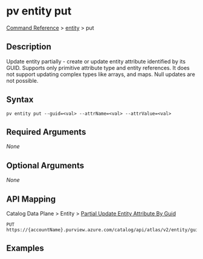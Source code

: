 # pv entity put
[Command Reference](../../../README.md#command-reference) > [entity](./main.md) > put

## Description
Update entity partially - create or update entity attribute identified by its GUID. Supports only primitive attribute type and entity references. It does not support updating complex types like arrays, and maps. Null updates are not possible.

## Syntax
```
pv entity put --guid=<val> --attrName=<val> --attrValue=<val>
```

## Required Arguments
*None*

## Optional Arguments
*None*

## API Mapping
Catalog Data Plane > Entity > [Partial Update Entity Attribute By Guid](https://docs.microsoft.com/en-us/rest/api/purview/catalogdataplane/entity/partial-update-entity-attribute-by-guid)
```
PUT https://{accountName}.purview.azure.com/catalog/api/atlas/v2/entity/guid/{guid}
```

## Examples
```powershell

```